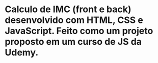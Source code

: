 # Calculo de IMC (front e back) desenvolvido com HTML, CSS e JavaScript. Feito como um projeto proposto em um curso de JS da Udemy.
